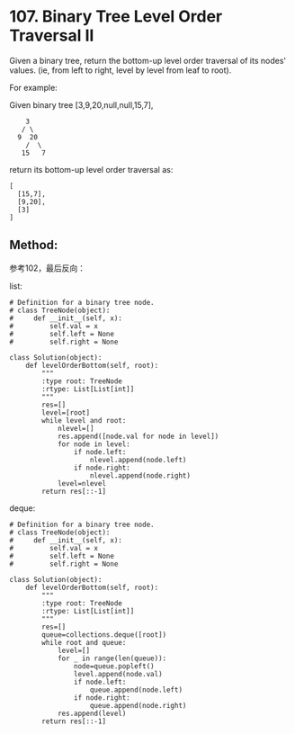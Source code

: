 # 107. Binary Tree Level Order Traversal II

Given a binary tree, return the bottom-up level order traversal of its nodes' values. (ie, from left to right, level by level from leaf to root).

For example:

Given binary tree [3,9,20,null,null,15,7],

        3
       / \
      9  20
        /  \
       15   7

return its bottom-up level order traversal as:
    
    [
      [15,7],
      [9,20],
      [3]
    ]
    
## Method:
参考102，最后反向：

list:

    # Definition for a binary tree node.
    # class TreeNode(object):
    #     def __init__(self, x):
    #         self.val = x
    #         self.left = None
    #         self.right = None
    
    class Solution(object):
        def levelOrderBottom(self, root):
            """
            :type root: TreeNode
            :rtype: List[List[int]]
            """
            res=[]
            level=[root]
            while level and root:
                nlevel=[]
                res.append([node.val for node in level])
                for node in level:
                    if node.left:
                        nlevel.append(node.left)
                    if node.right:
                        nlevel.append(node.right)
                level=nlevel
            return res[::-1]

deque:

    # Definition for a binary tree node.
    # class TreeNode(object):
    #     def __init__(self, x):
    #         self.val = x
    #         self.left = None
    #         self.right = None
    
    class Solution(object):
        def levelOrderBottom(self, root):
            """
            :type root: TreeNode
            :rtype: List[List[int]]
            """
            res=[]
            queue=collections.deque([root])
            while root and queue:
                level=[]
                for _ in range(len(queue)):
                    node=queue.popleft()
                    level.append(node.val)
                    if node.left:
                        queue.append(node.left)
                    if node.right:
                        queue.append(node.right)
                res.append(level)
            return res[::-1]  